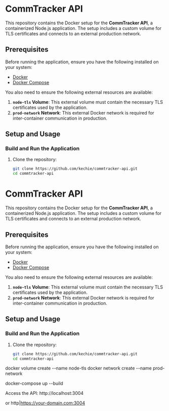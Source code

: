 # CommTracker API

This repository contains the Docker setup for the **CommTracker API**, a containerized Node.js application. The setup includes a custom volume for TLS certificates and connects to an external production network.

## Prerequisites

Before running the application, ensure you have the following installed on your system:

- [Docker](https://docs.docker.com/get-docker/)
- [Docker Compose](https://docs.docker.com/compose/install/)

You also need to ensure the following external resources are available:

1. **`node-tls` Volume**: This external volume must contain the necessary TLS certificates used by the application.
2. **`prod-network` Network**: This external Docker network is required for inter-container communication in production.

## Setup and Usage

### Build and Run the Application

1. Clone the repository:
   ```bash
   git clone https://github.com/kechie/commtracker-api.git
   cd commtracker-api
# CommTracker API

This repository contains the Docker setup for the **CommTracker API**, a containerized Node.js application. The setup includes a custom volume for TLS certificates and connects to an external production network.

## Prerequisites

Before running the application, ensure you have the following installed on your system:

- [Docker](https://docs.docker.com/get-docker/)
- [Docker Compose](https://docs.docker.com/compose/install/)

You also need to ensure the following external resources are available:

1. **`node-tls` Volume**: This external volume must contain the necessary TLS certificates used by the application.
2. **`prod-network` Network**: This external Docker network is required for inter-container communication in production.

## Setup and Usage

### Build and Run the Application

1. Clone the repository:
   ```bash
   git clone https://github.com/kechie/commtracker-api.git
   cd commtracker-api

docker volume create --name node-tls
docker network create --name prod-network

docker-compose up --build

Access the API: http://localhost:3004

or http|https://your-domain.com:3004
